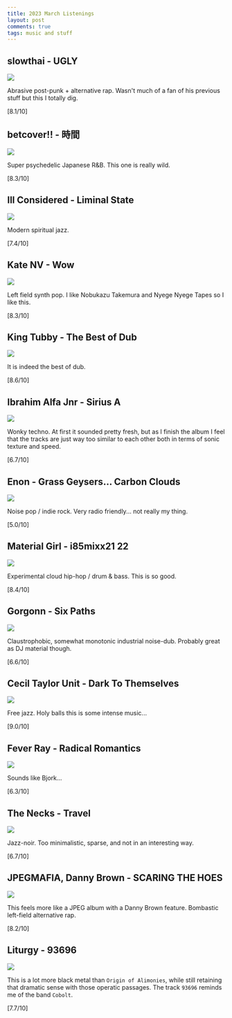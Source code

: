 ```yaml
---
title: 2023 March Listenings
layout: post
comments: true
tags: music and stuff
---
```


## slowthai - UGLY

  ![](https://f4.bcbits.com/img/a1471897416_16.jpg)

  Abrasive post-punk + alternative rap. Wasn't much of a fan of his previous stuff but this I totally dig.

  [8.1/10]

## betcover!! - 時間

  ![](https://f4.bcbits.com/img/a0527064750_16.jpg)

  Super psychedelic Japanese R&B. This one is really wild.

  [8.3/10]

## Ill Considered - Liminal State

  ![](https://f4.bcbits.com/img/a3345063251_16.jpg)

  Modern spiritual jazz.

  [7.4/10]

## Kate NV - Wow

  ![](https://f4.bcbits.com/img/a3771144374_16.jpg)

  Left field synth pop. I like Nobukazu Takemura and Nyege Nyege Tapes so I like this.

  [8.3/10]

## King Tubby - The Best of Dub

  ![](https://i.scdn.co/image/ab67616d0000b27360ac7fff16a6ad8515464090)

  It is indeed the best of dub.

  [8.6/10]

## Ibrahim Alfa Jnr - Sirius A

  ![](https://f4.bcbits.com/img/a2820071275_16.jpg)

  Wonky techno. At first it sounded pretty fresh, but as I finish the album I feel that the tracks are just way too similar to each other both in terms of sonic texture and speed.

  [6.7/10]

## Enon - Grass Geysers... Carbon Clouds

  ![](https://f4.bcbits.com/img/a2728032656_16.jpg)

  Noise pop / indie rock. Very radio friendly... not really my thing.

  [5.0/10]

## Material Girl - i85mixx21 22

  ![](https://f4.bcbits.com/img/a1676757101_16.jpg)

  Experimental cloud hip-hop / drum & bass. This is so good.

  [8.4/10]

## Gorgonn - Six Paths

  ![](https://f4.bcbits.com/img/a2973359380_16.jpg)

  Claustrophobic, somewhat monotonic industrial noise-dub. Probably great as DJ material though.

  [6.6/10]
  
## Cecil Taylor Unit - Dark To Themselves

  ![](https://i.scdn.co/image/ab67616d0000b273022566196f015bd5165e4cb1)

  Free jazz. Holy balls this is some intense music...

  [9.0/10]

## Fever Ray - Radical Romantics

  ![](https://f4.bcbits.com/img/a2669781793_16.jpg)

  Sounds like Bjork...

  [6.3/10]

## The Necks - Travel

  ![](https://f4.bcbits.com/img/a1007617714_16.jpg)

  Jazz-noir. Too minimalistic, sparse, and not in an interesting way.

  [6.7/10]

## JPEGMAFIA, Danny Brown - SCARING THE HOES

  ![](https://i.guim.co.uk/img/media/6a8740ce71c25975c87c20eec54a6f1c1cb4fd92/0_0_3000_3000/master/3000.jpg?width=380&quality=45&dpr=2&s=none)

  This feels more like a JPEG album with a Danny Brown feature. Bombastic left-field alternative rap.

  [8.2/10]

## Liturgy - 93696

  ![](https://f4.bcbits.com/img/a0511623419_16.jpg)

  This is a lot more black metal than `Origin of Alimonies`, while still retaining that dramatic sense with those operatic passages. The track `93696` reminds me of the band `Cobolt`.

  [7.7/10]
